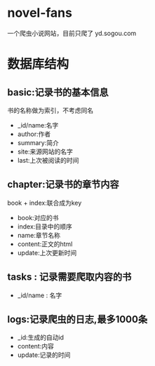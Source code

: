 # novel-fans
一个爬虫小说网站，目前只爬了 yd.sogou.com

# 数据库结构
## basic:记录书的基本信息
书的名称做为索引，不考虑同名
+ _id/name:名字
+ author:作者
+ summary:简介
+ site:来源网站的名字
+ last:上次被阅读的时间

## chapter:记录书的章节内容

book + index:联合成为key

+ book:对应的书
+ index:目录中的顺序
+ name:章节名称
+ content:正文的html
+ update:上次更新时间

## tasks : 记录需要爬取内容的书
+ _id/name : 名字

## logs:记录爬虫的日志,最多1000条
+ _id:生成的自动id
+ content:内容
+ update:记录的时间

